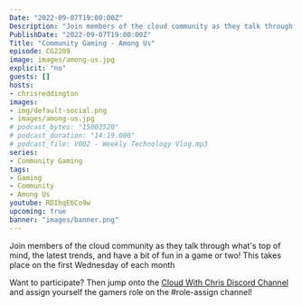 ```yaml
---
Date: "2022-09-07T19:00:00Z"
Description: "Join members of the cloud community as they talk through what's top of mind, the latest trends, and have a bit of fun in a game or two! This takes place on the first Wednesday of each month"
PublishDate: "2022-09-07T19:00:00Z"
Title: "Community Gaming - Among Us"
episode: CG2209
image: images/among-us.jpg
explicit: "no"
guests: []
hosts:
- chrisreddington
images:
- img/default-social.png
- images/among-us.jpg
# podcast_bytes: "15003520"
# podcast_duration: "14:19.000"
# podcast_file: V002 - Weekly Technology Vlog.mp3
series:
- Community Gaming
tags:
- Gaming
- Community
- Among Us
youtube: RDIhqE6Co9w
upcoming: true
banner: "images/banner.png"
---
```

Join members of the cloud community as they talk through what's top of mind, the latest trends, and have a bit of fun in a game or two! This takes place on the first Wednesday of each month

Want to participate? Then jump onto the [Cloud With Chris Discord Channel](https://discord.gg/9FJctHP9Zv) and assign yourself the gamers role on the #role-assign channel!